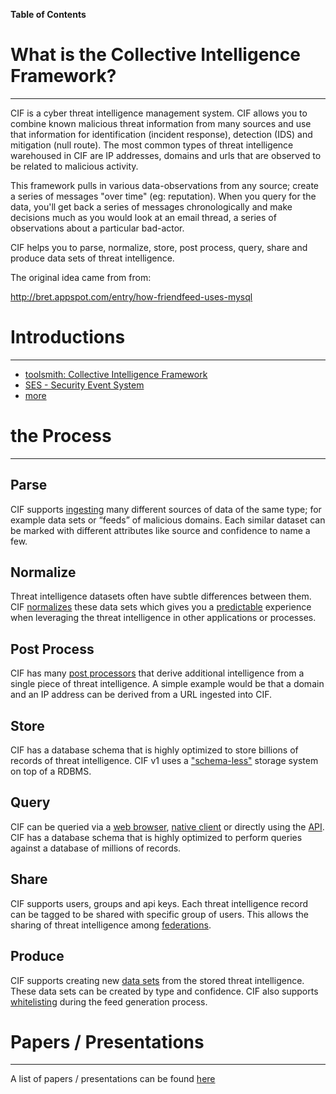 **Table of Contents**


# What is the Collective Intelligence Framework? #

---


CIF is a cyber threat intelligence management system. CIF allows you to combine known malicious threat information from many sources and use that information for identification (incident response), detection (IDS) and mitigation (null route). The most common types of threat intelligence warehoused in CIF are IP addresses, domains and urls that are observed to be related to malicious activity.

This framework pulls in various data-observations from any source; create a series of messages "over time" (eg: reputation). When you query for the data, you'll get back a series of messages chronologically and make decisions much as you would look at an email thread, a series of observations about a particular bad-actor.

CIF helps you to parse, normalize, store, post process, query, share and produce data sets of threat intelligence.

The original idea came from from:

http://bret.appspot.com/entry/how-friendfeed-uses-mysql

# Introductions #

---

  * [toolsmith: Collective Intelligence Framework](http://holisticinfosec.blogspot.com/2012/07/toolsmith-collective-intelligence.html)
  * [SES - Security Event System](http://www.ren-isac.net/ses/)
  * [more](http://code.google.com/p/collective-intelligence-framework/wiki/CommunityExamples)

# the Process #

---

## Parse ##

CIF supports [ingesting](AddingFeeds_v1.md) many different sources of data of the same type; for example data sets or “feeds” of malicious domains. Each similar dataset can be marked with different attributes like source and confidence to name a few.

## Normalize ##

Threat intelligence datasets often have subtle differences between them. CIF [normalizes](TaxonomyAssessment_v1.md) these data sets which gives you a [predictable](TaxonomyConfidence_v1.md) experience when leveraging the threat intelligence in other applications or processes.

## Post Process ##

CIF has many [post processors](https://github.com/collectiveintel/cif-v1/tree/master/cif-smrt/lib/CIF/Smrt/Plugin/Postprocessor) that derive additional intelligence from a single piece of threat intelligence. A simple example would be that a domain and an IP address can be derived from a URL ingested into CIF.

## Store ##

CIF has a database schema that is highly optimized to store billions of records of threat intelligence. CIF v1 uses a ["schema-less"](http://backchannel.org/blog/friendfeed-schemaless-mysql) storage system on top of a RDBMS.

## Query ##

CIF can be queried via a [web browser](ClientInstall_Browser_v1.md), [native client](ClientInstall_v1.md) or directly using the [API](API_v1.md). CIF has a database schema that is highly optimized to perform queries against a database of millions of records.

## Share ##

CIF supports users, groups and api keys. Each threat intelligence record can be tagged to be shared with specific group of users. This allows the sharing of threat intelligence among [federations](Recipe_FederatedSharing_v1.md).

## Produce ##

CIF supports creating new [data sets](Feeds_v1.md) from the stored threat intelligence. These data sets can be created by type and confidence. CIF also supports [whitelisting](Whitelist_v1.md) during the feed generation process.

# Papers / Presentations #

---


A list of papers / presentations can be found [here](Preso.md)